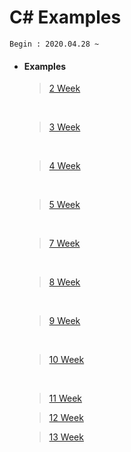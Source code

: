 # C# Examples

```
Begin : 2020.04.28 ~
```

+ #### Examples

  > [2 Week](https://github.com/narinn-star/C_sharp/tree/master/2%20Week)	

  ​	

  > [3 Week](https://github.com/narinn-star/C_sharp/tree/master/3%20Week)

  ​	

  > [4 Week](https://github.com/narinn-star/C_sharp/tree/master/4%20Week)

  ​	

  > [5 Week](https://github.com/narinn-star/C_sharp/tree/master/5%20Week)
  
  ​	
  
  > [7 Week](https://github.com/narinn-star/C_sharp/tree/master/7%20Week)
  
  ​	
  
  > [8 Week](https://github.com/narinn-star/C_sharp/tree/master/8%20Week/20203179%20%EC%9D%B4%EB%82%98%EB%A6%B0_%EC%98%88%EC%A0%9C)
  
  ​	
  
  >[9 Week](https://github.com/narinn-star/C_sharp/tree/master/9%20Week)
  
  ​	
  
  > [10 Week](https://github.com/narinn-star/C_sharp/tree/master/10%20Week)
  
  ​	
  
  > [11 Week](https://github.com/narinn-star/C_sharp/tree/master/11%20Week)
  
  
  
  >[12 Week](https://github.com/narinn-star/C_sharp/tree/master/12%20Week)
  
  
  
  >[13 Week](https://github.com/narinn-star/C_sharp/tree/master/13%20Week)
  
  
  
  ​	


